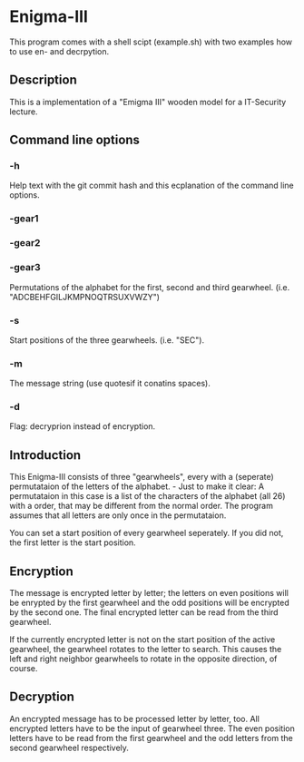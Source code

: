 # Enigma-III
This program comes with a shell scipt (example.sh) with two examples how to use en- and decrpytion.

## Description
This is a implementation of a "Emigma III" wooden model for a IT-Security lecture.

## Command line options
### -h
Help text with the git commit hash and this ecplanation of the command line options.
### -gear1 <alphabet permutation>
### -gear2 <alphabet permutation>
### -gear3 <alphabet permutation>
Permutations of the alphabet for the first, second and third gearwheel. (i.e. "ADCBEHFGILJKMPNOQTRSUXVWZY")
### -s <start positions>
Start positions of the three gearwheels. (i.e. "SEC").
### -m <message>
The message string (use quotesif it conatins spaces).
### -d
Flag: decryprion instead of encryption.

## Introduction
This Enigma-III consists of three "gearwheels", every with a (seperate) permutataion of the letters of the alphabet. - Just to make it clear: A permutataion in this case is a list of the characters of the alphabet (all 26) with a order, that may be different from the normal order. The program assumes that all letters are only once in the permutataion.

You can set a start position of every gearwheel seperately. If you did not, the first letter is the start position.

## Encryption
The message is encrypted letter by letter; the letters on even positions will be enrypted by the first gearwheel and the odd positions will be encrypted by the second one. The final encrypted letter can be read from the third gearwheel.

If the currently encrypted letter is not on the start position of the active gearwheel, the gearwheel rotates to the letter to search. This causes the left and right neighbor gearwheels to rotate in the opposite direction, of course.

## Decryption
An encrypted message has to be processed letter by letter, too. All encrypted letters have to be the input of gearwheel three. The even position letters have to be read from the first gearwheel and the odd letters from the second gearwheel respectively.
